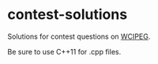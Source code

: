 # contest-solutions
Solutions for contest questions on [WCIPEG](http://wcipeg.com/).

Be sure to use C++11 for .cpp files.
